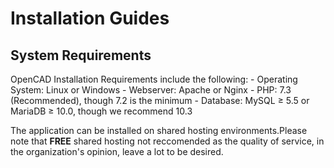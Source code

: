 # Installation Guides

## System Requirements

OpenCAD Installation Requirements include the following:
	- Operating System: Linux or Windows
	- Webserver: Apache or Nginx
  	- PHP: 7.3 (Recommended), though 7.2 is the minimum
	- Database: MySQL ≥ 5.5 or MariaDB ≥ 10.0, though we recommend 10.3

The application can be installed on shared hosting environments.Please note that **FREE** shared hosting not reccomended as the quality of service, in the organization's opinion, leave a lot to be desired.